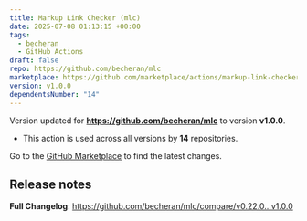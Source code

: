 ```yaml
---
title: Markup Link Checker (mlc)
date: 2025-07-08 01:13:15 +00:00
tags:
  - becheran
  - GitHub Actions
draft: false
repo: https://github.com/becheran/mlc
marketplace: https://github.com/marketplace/actions/markup-link-checker-mlc
version: v1.0.0
dependentsNumber: "14"
---
```



Version updated for **https://github.com/becheran/mlc** to version **v1.0.0**.
- This action is used across all versions by **14** repositories.

Go to the [GitHub Marketplace](https://github.com/marketplace/actions/markup-link-checker-mlc) to find the latest changes.

## Release notes

**Full Changelog**: https://github.com/becheran/mlc/compare/v0.22.0...v1.0.0
